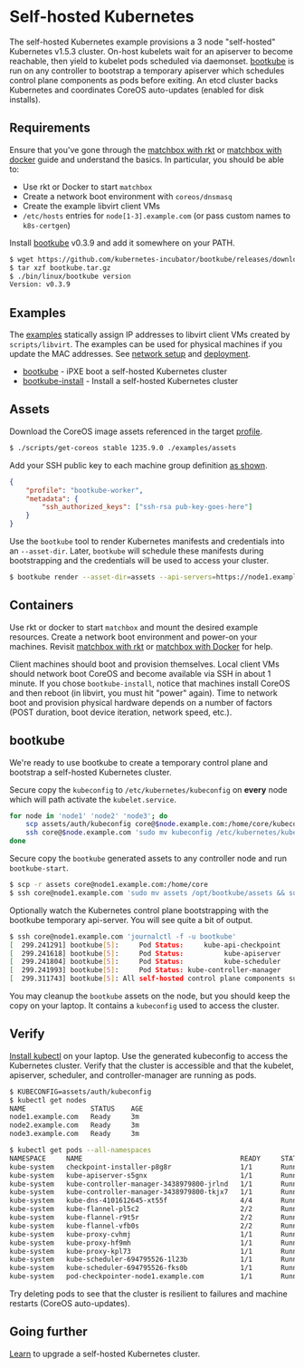 
# Self-hosted Kubernetes

The self-hosted Kubernetes example provisions a 3 node "self-hosted" Kubernetes v1.5.3 cluster. On-host kubelets wait for an apiserver to become reachable, then yield to kubelet pods scheduled via daemonset. [bootkube](https://github.com/kubernetes-incubator/bootkube) is run on any controller to bootstrap a temporary apiserver which schedules control plane components as pods before exiting. An etcd cluster backs Kubernetes and coordinates CoreOS auto-updates (enabled for disk installs).

## Requirements

Ensure that you've gone through the [matchbox with rkt](getting-started-rkt.md) or [matchbox with docker](getting-started-docker.md) guide and understand the basics. In particular, you should be able to:

* Use rkt or Docker to start `matchbox`
* Create a network boot environment with `coreos/dnsmasq`
* Create the example libvirt client VMs
* `/etc/hosts` entries for `node[1-3].example.com` (or pass custom names to `k8s-certgen`)

Install [bootkube](https://github.com/kubernetes-incubator/bootkube/releases) v0.3.9 and add it somewhere on your PATH.

```sh
$ wget https://github.com/kubernetes-incubator/bootkube/releases/download/v0.3.9/bootkube.tar.gz
$ tar xzf bootkube.tar.gz
$ ./bin/linux/bootkube version
Version: v0.3.9
```

## Examples

The [examples](../examples) statically assign IP addresses to libvirt client VMs created by `scripts/libvirt`. The examples can be used for physical machines if you update the MAC addresses. See [network setup](network-setup.md) and [deployment](deployment.md).

* [bootkube](../examples/groups/bootkube) - iPXE boot a self-hosted Kubernetes cluster
* [bootkube-install](../examples/groups/bootkube-install) - Install a self-hosted Kubernetes cluster

## Assets

Download the CoreOS image assets referenced in the target [profile](../examples/profiles).

```sh
$ ./scripts/get-coreos stable 1235.9.0 ./examples/assets
```

Add your SSH public key to each machine group definition [as shown](../examples/README.md#ssh-keys).

```json
{
    "profile": "bootkube-worker",
    "metadata": {
        "ssh_authorized_keys": ["ssh-rsa pub-key-goes-here"]
    }
}
```

Use the `bootkube` tool to render Kubernetes manifests and credentials into an `--asset-dir`. Later, `bootkube` will schedule these manifests during bootstrapping and the credentials will be used to access your cluster.

```sh
$ bootkube render --asset-dir=assets --api-servers=https://node1.example.com:443 --api-server-alt-names=DNS=node1.example.com
```

## Containers

Use rkt or docker to start `matchbox` and mount the desired example resources. Create a network boot environment and power-on your machines. Revisit [matchbox with rkt](getting-started-rkt.md) or [matchbox with Docker](getting-started-docker.md) for help.

Client machines should boot and provision themselves. Local client VMs should network boot CoreOS and become available via SSH in about 1 minute. If you chose `bootkube-install`, notice that machines install CoreOS and then reboot (in libvirt, you must hit "power" again). Time to network boot and provision physical hardware depends on a number of factors (POST duration, boot device iteration, network speed, etc.).

## bootkube

We're ready to use bootkube to create a temporary control plane and bootstrap a self-hosted Kubernetes cluster.

Secure copy the `kubeconfig` to `/etc/kubernetes/kubeconfig` on **every** node which will path activate the `kubelet.service`.

```bash
for node in 'node1' 'node2' 'node3'; do
    scp assets/auth/kubeconfig core@$node.example.com:/home/core/kubeconfig
    ssh core@$node.example.com 'sudo mv kubeconfig /etc/kubernetes/kubeconfig'
done
```

Secure copy the `bootkube` generated assets to any controller node and run `bootkube-start`.

```sh
$ scp -r assets core@node1.example.com:/home/core
$ ssh core@node1.example.com 'sudo mv assets /opt/bootkube/assets && sudo systemctl start bootkube'
```

Optionally watch the Kubernetes control plane bootstrapping with the bootkube temporary api-server. You will see quite a bit of output.

```sh
$ ssh core@node1.example.com 'journalctl -f -u bootkube'
[  299.241291] bootkube[5]:     Pod Status:     kube-api-checkpoint     Running
[  299.241618] bootkube[5]:     Pod Status:          kube-apiserver     Running
[  299.241804] bootkube[5]:     Pod Status:          kube-scheduler     Running
[  299.241993] bootkube[5]:     Pod Status: kube-controller-manager     Running
[  299.311743] bootkube[5]: All self-hosted control plane components successfully started
```

You may cleanup the `bootkube` assets on the node, but you should keep the copy on your laptop. It contains a `kubeconfig` used to access the cluster.

## Verify

[Install kubectl](https://coreos.com/kubernetes/docs/latest/configure-kubectl.html) on your laptop. Use the generated kubeconfig to access the Kubernetes cluster. Verify that the cluster is accessible and that the kubelet, apiserver, scheduler, and controller-manager are running as pods.

```sh
$ KUBECONFIG=assets/auth/kubeconfig
$ kubectl get nodes
NAME                STATUS    AGE
node1.example.com   Ready     3m
node2.example.com   Ready     3m
node3.example.com   Ready     3m

$ kubectl get pods --all-namespaces
NAMESPACE     NAME                                       READY     STATUS    RESTARTS   AGE
kube-system   checkpoint-installer-p8g8r                 1/1       Running   1          13m
kube-system   kube-apiserver-s5gnx                       1/1       Running   1          41s
kube-system   kube-controller-manager-3438979800-jrlnd   1/1       Running   1          13m
kube-system   kube-controller-manager-3438979800-tkjx7   1/1       Running   1          13m
kube-system   kube-dns-4101612645-xt55f                  4/4       Running   4          13m
kube-system   kube-flannel-pl5c2                         2/2       Running   0          13m
kube-system   kube-flannel-r9t5r                         2/2       Running   3          13m
kube-system   kube-flannel-vfb0s                         2/2       Running   4          13m
kube-system   kube-proxy-cvhmj                           1/1       Running   0          13m
kube-system   kube-proxy-hf9mh                           1/1       Running   1          13m
kube-system   kube-proxy-kpl73                           1/1       Running   1          13m
kube-system   kube-scheduler-694795526-1l23b             1/1       Running   1          13m
kube-system   kube-scheduler-694795526-fks0b             1/1       Running   1          13m
kube-system   pod-checkpointer-node1.example.com         1/1       Running   2          10m
```

Try deleting pods to see that the cluster is resilient to failures and machine restarts (CoreOS auto-updates).

## Going further

[Learn](bootkube-upgrades.md) to upgrade a self-hosted Kubernetes cluster.
